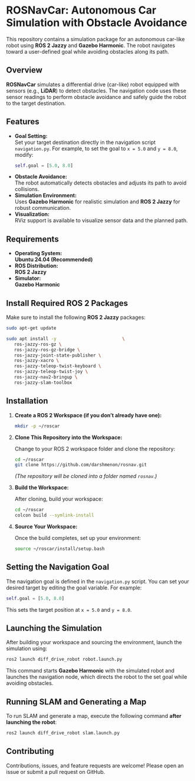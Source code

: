 # ROSNavCar: Autonomous Car Simulation with Obstacle Avoidance

This repository contains a simulation package for an autonomous car-like robot using **ROS 2 Jazzy** and **Gazebo Harmonic**. The robot navigates toward a user-defined goal while avoiding obstacles along its path.

## Overview

**ROSNavCar** simulates a differential drive (car-like) robot equipped with sensors (e.g., **LiDAR**) to detect obstacles. The navigation code uses these sensor readings to perform obstacle avoidance and safely guide the robot to the target destination.

## Features

- **Goal Setting:**  
  Set your target destination directly in the navigation script `navigation.py`. For example, to set the goal to `x = 5.0` and `y = 8.0`, modify:
  ```python
  self.goal = [5.0, 8.0]
  ```
- **Obstacle Avoidance:**  
  The robot automatically detects obstacles and adjusts its path to avoid collisions.
- **Simulation Environment:**  
  Uses **Gazebo Harmonic** for realistic simulation and **ROS 2 Jazzy** for robust communication.
- **Visualization:**  
  RViz support is available to visualize sensor data and the planned path.

## Requirements

- **Operating System:**  
  **Ubuntu 24.04 (Recommended)**
- **ROS Distribution:**  
  **ROS 2 Jazzy**
- **Simulator:**  
  **Gazebo Harmonic**

## Install Required ROS 2 Packages

Make sure to install the following **ROS 2 Jazzy** packages:

```bash
sudo apt-get update

sudo apt install -y                         \
   ros-jazzy-ros-gz \
   ros-jazzy-ros-gz-bridge \
   ros-jazzy-joint-state-publisher \
   ros-jazzy-xacro \
   ros-jazzy-teleop-twist-keyboard \
   ros-jazzy-teleop-twist-joy \
   ros-jazzy-nav2-bringup \
   ros-jazzy-slam-toolbox
```

## Installation

1. **Create a ROS 2 Workspace (if you don’t already have one):**

   ```bash
   mkdir -p ~/roscar
   ```

2. **Clone This Repository into the Workspace:**

   Change to your ROS 2 workspace folder and clone the repository:
   ```bash
   cd ~/roscar
   git clone https://github.com/darshmenon/rosnav.git
   ```
   *(The repository will be cloned into a folder named `rosnav`.)*

3. **Build the Workspace:**

   After cloning, build your workspace:
   ```bash
   cd ~/roscar
   colcon build --symlink-install
   ```

4. **Source Your Workspace:**

   Once the build completes, set up your environment:
   ```bash
   source ~/roscar/install/setup.bash
   ```

## Setting the Navigation Goal

The navigation goal is defined in the `navigation.py` script. You can set your desired target by editing the goal variable. For example:

```python
self.goal = [5.0, 8.0]
```

This sets the target position at `x = 5.0` and `y = 8.0`.

## Launching the Simulation

After building your workspace and sourcing the environment, launch the simulation using:

```bash
ros2 launch diff_drive_robot robot.launch.py
```

This command starts **Gazebo Harmonic** with the simulated robot and launches the navigation node, which directs the robot to the set goal while avoiding obstacles.

## Running SLAM and Generating a Map

To run SLAM and generate a map, execute the following command **after launching the robot**:

```bash
ros2 launch diff_drive_robot slam.launch.py
```

## Contributing

Contributions, issues, and feature requests are welcome! Please open an issue or submit a pull request on GitHub.

